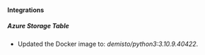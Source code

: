 #### Integrations
##### Azure Storage Table
- Updated the Docker image to: *demisto/python3:3.10.9.40422*.
